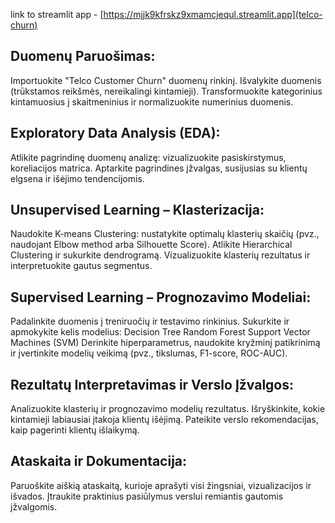 link to streamlit app - [https://mjjk9kfrskz9xmamcjequl.streamlit.app](telco-churn)

## Duomenų Paruošimas:

Importuokite "Telco Customer Churn" duomenų rinkinį.
Išvalykite duomenis (trūkstamos reikšmės, nereikalingi kintamieji).
Transformuokite kategorinius kintamuosius į skaitmeninius ir normalizuokite numerinius duomenis.

## Exploratory Data Analysis (EDA):

Atlikite pagrindinę duomenų analizę: vizualizuokite pasiskirstymus, koreliacijos matrica.
Aptarkite pagrindines įžvalgas, susijusias su klientų elgsena ir išėjimo tendencijomis.

## Unsupervised Learning – Klasterizacija:

Naudokite K-means Clustering: nustatykite optimalų klasterių skaičių (pvz., naudojant Elbow method arba Silhouette Score).
Atlikite Hierarchical Clustering ir sukurkite dendrogramą.
Vizualizuokite klasterių rezultatus ir interpretuokite gautus segmentus.

## Supervised Learning – Prognozavimo Modeliai:

Padalinkite duomenis į treniruočių ir testavimo rinkinius.
Sukurkite ir apmokykite kelis modelius:
Decision Tree
Random Forest
Support Vector Machines (SVM)
Derinkite hiperparametrus, naudokite kryžminį patikrinimą ir įvertinkite modelių veikimą (pvz., tikslumas, F1-score, ROC-AUC).

## Rezultatų Interpretavimas ir Verslo Įžvalgos:

Analizuokite klasterių ir prognozavimo modelių rezultatus.
Išryškinkite, kokie kintamieji labiausiai įtakoja klientų išėjimą.
Pateikite verslo rekomendacijas, kaip pagerinti klientų išlaikymą.

## Ataskaita ir Dokumentacija:

Paruoškite aiškią ataskaitą, kurioje aprašyti visi žingsniai, vizualizacijos ir išvados.
Įtraukite praktinius pasiūlymus verslui remiantis gautomis įžvalgomis.
